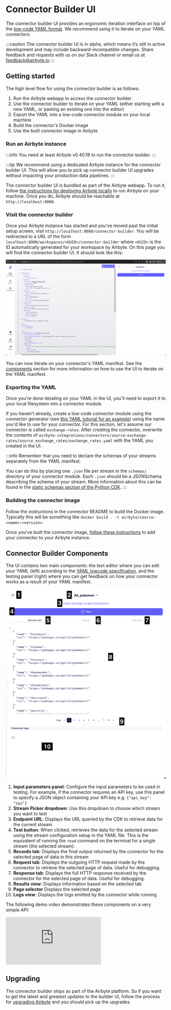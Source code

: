 # Connector Builder UI

The connector builder UI provides an ergonomic iteration interface on top of the [low-code YAML format](understanding-the-yaml-file/yaml-overview). We recommend using it to iterate on your YAML connectors. 

:::caution The connector builder UI is in alpha, which means it’s still in active development and may include backward-incompatible changes. Share feedback and requests with us on our Slack channel or email us at feedback@airbyte.io :::

## Getting started
The high level flow for using the connector builder is as follows: 

1. Run the Airbyte webapp to access the connector builder
2. Use the connector builder to iterate on your YAML (either starting with a new YAML, or pasting an existing one into the editor)
3. Export the YAML into a low-code connector module on your local machine
4. Build the connector's Docker image
5. Use the built connector image in Airbyte

### Run an Airbyte instance
:::info
You need at least Airbyte v0.40.19 to run the connector builder. 
:::

:::tip
We recommend using a dedicated Airbyte instance for the connector builder UI. This will allow you to pick up connector builder UI upgrades without impacting your production data pipelines. 
:::

The connector builder UI is bundled as part of the Airbyte webapp. To run it, follow [the instructions for deploying Airbyte locally](../../deploying-airbyte/local-deployment) to run Airbyte on your machine. Once you do, Airbyte should be reachable at `http://localhost:8000`.


### Visit the connector builder
Once your Airbyte instance has started and you've moved past the initial setup screen, visit `http://localhost:8000/connector-builder`. You will be redirected to a URL of the form `localhost:8000/workspaces/<UUID>/connector-builder` where `<UUID>` is the ID automatically generated for your workspace by Airbyte. On this page you will find the connector builder UI. It should look like this: 

![The Connector Builder home page](./assets/lowcode_landing_screen.png)

You can now iterate on your connector's YAML manifest. See the [components](#connector-builder-components) section for more information on how to use the UI to iterate on the YAML manifest. 

### Exporting the YAML
Once you're done iterating on your YAML in the UI, you'll need to export it to your local filesystem into a connector module. 

If you haven't already, create a low-code connector module using the connector generator (see [this YAML tutorial for an example](tutorial/1-create-source.md)) using the name you'd like to use for your connector. For this section, let's assume our connector is called `exchange-rates`. After creating the connector, overwrite the contents of `airbyte-integrations/connectors/source-exchange-rates/source_exchange_rates/exchange_rates.yaml` with the YAML you created in the UI. 


<!-- TODO remove this when we bundle schema specification into the YAML -->
:::info
Remember that you need to declare the schemas of your streams separately from the YAML manifest. 

You can do this by placing one `.json` file per stream in the `schemas/` directory of your connector module. Each `.json` should be a JSONSchema describing the schema of your stream. More information about this can be found in the [static schemas section of the Python CDK](../cdk-python/schemas#static-schemas). 
:::

### Building the connector image
Follow the instructions in the connector README to build the Docker image. Typically this will be something like `docker build . -t airbyte/source-<name>:<version>`. 

Once you've built the connector image, [follow these instructions](../../integrations/custom-connectors#adding-your-connectors-in-the-ui) to add your connector to your Airbyte instance. 

## Connector Builder Components

The UI contains two main components: the text editor where you can edit your YAML (left) according to the [YAML lowcode specification](./understanding-the-yaml-file/yaml-overview), and the testing panel (right) where you can get feedback on how your connector works as a result of your YAML manifest.

![Annotated Test Pane](./assets/lowcode_annotated_test_pane.png)

1. **Input parameters panel**: Configure the input parameters to be used in testing. For example, if the connector requires an API key, use this panel to specify a JSON object containing your API key e.g: `{"api_key": "xyz"}`
2. **Stream Picker dropdown**: Use this dropdown to choose which stream you want to test
3. **Endpoint URL**: Displays the URL queried by the CDK to retrieve data for the current stream
4. **Test button**: When clicked, retrieves the data for the selected stream using the stream configuration setup in the YAML file. This is the equivalent of running the `read` command on the terminal for a single stream (the selected stream). 
5. **Records tab**: Displays the final output returned by the connector for the selected page of data in this stream
6. **Request tab**: Displays the outgoing HTTP request made by the connector to retrieve the selected page of data. Useful for debugging. 
7. **Response tab**: Displays the full HTTP response received by the connector for the selected page of data. Useful for debugging. 
8. **Results view**: Displays information based on the selected tab
9. **Page selector** Displays the selected page
10. **Logs view**: Displays the logs emitted by the connector while running

The following demo video demonstrates these components on a very simple API: 

<div style={{position: "relative", "padding-bottom": "64.90384615384616%", height: 0}}>
<iframe src="https://www.loom.com/embed/acf899938ef74dec8dd61ba012bc872f" frameborder="0" webkitallowfullscreen mozallowfullscreen allowfullscreen style={{position: "absolute", top: 0, left: 0, width: "100%", height: "100%"}}></iframe>
</div>

## Upgrading
The connector builder ships as part of the Airbyte platform. So if you want to get the latest and greatest updates to the builder UI, follow the process for [upgrading Airbyte](../../operator-guides/upgrading-airbyte) and you should pick up the upgrades.
